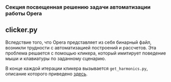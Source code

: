 ### Секция посвещенная решению задачи автоматизации работы Opera

## clicker.py

Вследствие того, что Opera представляет из себя бинарный файл, возникли трудности с автоматизацией построений и рассчетов. Эта проблема решается с помощью кликера, который имитирует поведение мыши и клавиатуры по заданному сценарию. 

В конце каждой итерации кликера вызывается ```get_harmonics.py```, описание которого приведено [здесь](https://github.com/Askash1234567890/Diploma/tree/main/scripts).
